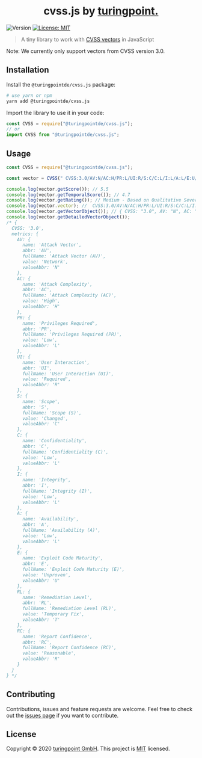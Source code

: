 <h1 align="center">cvss.js by <a href="https://turingpoint.eu" target="_blank">turingpoint.</a></h1>
<p>
  <img alt="Version" src="https://img.shields.io/badge/version-1.2.0-blue.svg?cacheSeconds=2592000" />
  <a href="#" target="_blank">
    <img alt="License: MIT" src="https://img.shields.io/badge/License-MIT-yellow.svg" />
  </a>
</p>

> A tiny library to work with [CVSS vectors](https://www.first.org/cvss/v3.0/specification-document) in JavaScript

Note: We currently only support vectors from CVSS version 3.0.

## Installation

Install the `@turingpointde/cvss.js` package:

```sh
# use yarn or npm
yarn add @turingpointde/cvss.js
```

Import the library to use it in your code:

```js
const CVSS = require("@turingpointde/cvss.js");
// or
import CVSS from "@turingpointde/cvss.js";
```

## Usage

```js
const CVSS = require("@turingpointde/cvss.js");

const vector = CVSS(" CVSS:3.0/AV:N/AC:H/PR:L/UI:R/S:C/C:L/I:L/A:L/E:U/RL:T/RC:R");

console.log(vector.getScore()); // 5.5
console.log(vector.getTemporalScore()); // 4.7
console.log(vector.getRating()); // Medium - Based on Qualitative Severity Rating Scale
console.log(vector.vector); //  CVSS:3.0/AV:N/AC:H/PR:L/UI:R/S:C/C:L/I:L/A:L/E:U/RL:T/RC:R
console.log(vector.getVectorObject()); // { CVSS: "3.0", AV: "N", AC: "H", PR: "L", UI: "R", S: "C", C: "L", I: "L", A: "L", E: "U", RL: "T", RC: "R" }
console.log(vector.getDetailedVectorObject());
/* { 
  CVSS: '3.0',
  metrics: {
    AV: {
      name: 'Attack Vector',
      abbr: 'AV',
      fullName: 'Attack Vector (AV)',
      value: 'Network',
      valueAbbr: 'N'
    },
    AC: {
      name: 'Attack Complexity',
      abbr: 'AC',
      fullName: 'Attack Complexity (AC)',
      value: 'High',
      valueAbbr: 'H'
    },
    PR: {
      name: 'Privileges Required',
      abbr: 'PR',
      fullName: 'Privileges Required (PR)',
      value: 'Low',
      valueAbbr: 'L'
    },
    UI: {
      name: 'User Interaction',
      abbr: 'UI',
      fullName: 'User Interaction (UI)',
      value: 'Required',
      valueAbbr: 'R'
    },
    S: {
      name: 'Scope',
      abbr: 'S',
      fullName: 'Scope (S)',
      value: 'Changed',
      valueAbbr: 'C'
    },
    C: {
      name: 'Confidentiality',
      abbr: 'C',
      fullName: 'Confidentiality (C)',
      value: 'Low',
      valueAbbr: 'L'
    },
    I: {
      name: 'Integrity',
      abbr: 'I',
      fullName: 'Integrity (I)',
      value: 'Low',
      valueAbbr: 'L'
    },
    A: {
      name: 'Availability',
      abbr: 'A',
      fullName: 'Availability (A)',
      value: 'Low',
      valueAbbr: 'L'
    },
    E: {
      name: 'Exploit Code Maturity',
      abbr: 'E',
      fullName: 'Exploit Code Maturity (E)',
      value: 'Unproven',
      valueAbbr: 'U'
    },
    RL: {
      name: 'Remediation Level',
      abbr: 'RL',
      fullName: 'Remediation Level (RL)',
      value: 'Temporary Fix',
      valueAbbr: 'T'
    },
    RC: {
      name: 'Report Confidence',
      abbr: 'RC',
      fullName: 'Report Confidence (RC)',
      value: 'Reasonable',
      valueAbbr: 'R'
    }
  }
} */
```

## Contributing

Contributions, issues and feature requests are welcome.
Feel free to check out the [issues page](https://github.com/turingpointde/cvss.js/issues) if you want to contribute.

## License

Copyright © 2020 [turingpoint GmbH](https://turingpoint.eu).
This project is [MIT](LICENSE) licensed.
